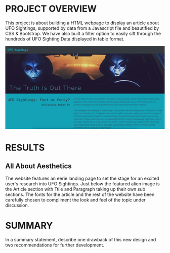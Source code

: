 
# PROJECT OVERVIEW
This project is about building a HTML webpage to display an article about UFO Sightings, supported by data from a Javascript file and beautified by CSS & Bootstrap. We have also built a filter option to easily sift through the hundreds of UFO Sighting Data displayed in table format.

<img src='https://github.com/yazhcodes/UFOs/blob/main/Challenge/Resources/landing%20page.png'/>

# RESULTS

## All About Aesthetics
The website features an eerie landing page to set the stage for an excited user's research into UFO Sightings. Just below the featured alien image is the Article section with Ttile and Paragraph taking up their own sub sections. The fonts for the article and the rest of the website have been carefully chosen to compliment the look and feel of the topic under discussion.




# SUMMARY
In a summary statement, describe one drawback of this new design and two recommendations for further development.
